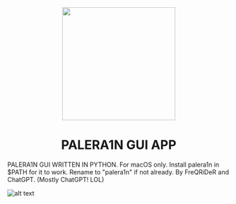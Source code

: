 <div align="center">
             <img src="/images/OC-palera1n.png" width="256" />
             <h1>PALERA1N GUI APP</h1>
</div>

PALERA1N GUI WRITTEN IN PYTHON. 
For macOS only.
Install palera1n in $PATH for it to work.
Rename to "palera1n" if not already.
By FreQRiDeR and ChatGPT. (Mostly ChatGPT! LOL)

![alt text](image.png)
